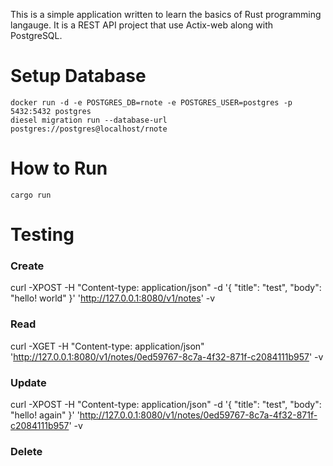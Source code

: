 This is a simple application written to learn the basics of Rust programming langauge.
It is a REST API project that use Actix-web along with PostgreSQL. 

# Setup Database
```
docker run -d -e POSTGRES_DB=rnote -e POSTGRES_USER=postgres -p 5432:5432 postgres
diesel migration run --database-url postgres://postgres@localhost/rnote
```

# How to Run
```
cargo run
```

# Testing

### Create

curl -XPOST -H "Content-type: application/json" -d '{ "title": "test", "body": "hello! world" }' 'http://127.0.0.1:8080/v1/notes' -v

### Read
curl -XGET -H "Content-type: application/json" 'http://127.0.0.1:8080/v1/notes/0ed59767-8c7a-4f32-871f-c2084111b957' -v

### Update
curl -XPOST -H "Content-type: application/json" -d '{ "title": "test", "body": "hello! again" }' 'http://127.0.0.1:8080/v1/notes/0ed59767-8c7a-4f32-871f-c2084111b957' -v


### Delete
```